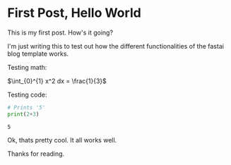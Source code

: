 # First Post, Hello World

This is my first post. How's it going?

I'm just writing this to test out how the different functionalities of the fastai blog template works.

Testing math:

$\int_{0}^{1} x^2 dx = \frac{1}{3}$

Testing code:

```python
# Prints '5'
print(2+3)
```

    5
Ok, thats pretty cool. It all works well.

Thanks for reading.
